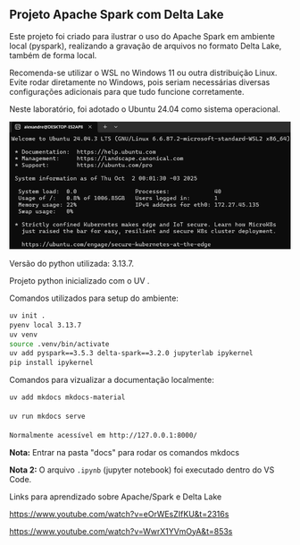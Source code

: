 ## Projeto Apache Spark com Delta Lake

Este projeto foi criado para ilustrar o uso do Apache Spark em ambiente local (pyspark), realizando a gravação de arquivos no formato Delta Lake, também de forma local.

Recomenda-se utilizar o WSL no Windows 11 ou outra distribuição Linux. Evite rodar diretamente no Windows, pois seriam necessárias diversas configurações adicionais para que tudo funcione corretamente.

Neste laboratório, foi adotado o Ubuntu 24.04 como sistema operacional.

![Delta Lake Logo](Imagens\ubuntu_version.png)

Versão do python utilizada: 3.13.7.

Projeto python inicializado com o UV .

Comandos utilizados para setup do ambiente:

```bash 
uv init .
pyenv local 3.13.7
uv venv
source .venv/bin/activate
uv add pyspark==3.5.3 delta-spark==3.2.0 jupyterlab ipykernel
pip install ipykernel
```

Comandos para vizualizar a documentação localmente:

```bash
uv add mkdocs mkdocs-material

uv run mkdocs serve

Normalmente acessível em http://127.0.0.1:8000/
```
**Nota:** Entrar na pasta "docs" para rodar os comandos mkdocs

**Nota 2:** O arquivo `.ipynb` (jupyter notebook) foi executado dentro do VS Code.



Links para aprendizado sobre Apache/Spark e Delta Lake


https://www.youtube.com/watch?v=eOrWEsZIfKU&t=2316s

https://www.youtube.com/watch?v=WwrX1YVmOyA&t=853s






